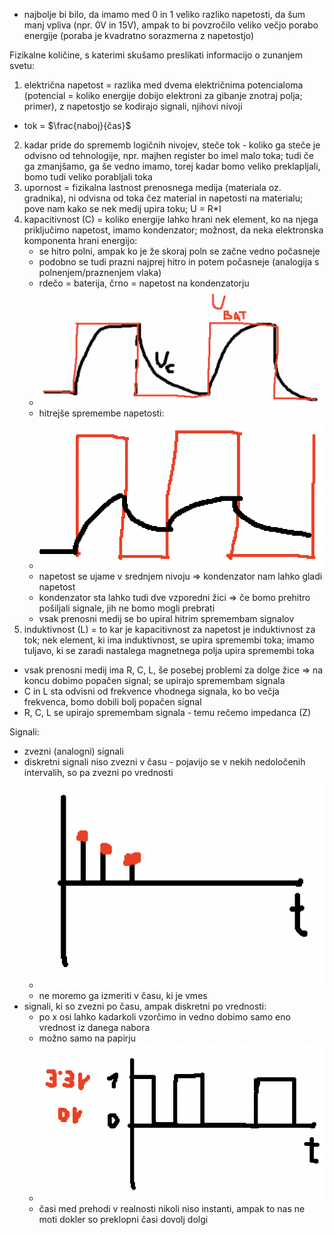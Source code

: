 - najbolje bi bilo, da imamo med 0 in 1 veliko razliko napetosti, da šum manj vpliva (npr. 0V in 15V), ampak to bi povzročilo veliko večjo porabo energije (poraba je kvadratno sorazmerna z napetostjo)

Fizikalne količine, s katerimi skušamo preslikati informacijo o zunanjem svetu:
1. električna napetost = razlika med dvema električnima potencialoma (potencial = koliko energije dobijo elektroni za gibanje znotraj polja; primer), z napetostjo se kodirajo signali, njihovi nivoji
- tok = $\frac{naboj}{čas}$
2. kadar pride do sprememb logičnih nivojev, steče tok - koliko ga steče je odvisno od tehnologije, npr. majhen register bo imel malo toka; tudi če ga zmanjšamo, ga še vedno imamo, torej kadar bomo veliko preklapljali, bomo tudi veliko porabljali toka
3. upornost = fizikalna lastnost prenosnega medija (materiala oz. gradnika), ni odvisna od toka čez material in napetosti na materialu; pove nam kako se nek medij upira toku; U = R\*I
4. kapacitivnost (C) = koliko energije lahko hrani nek element, ko na njega priključimo napetost, imamo kondenzator; možnost, da neka elektronska komponenta hrani energijo:
	- se hitro polni, ampak ko je že skoraj poln se začne vedno počasneje
	- podobno se tudi prazni najprej hitro in potem počasneje (analogija s polnenjem/praznenjem vlaka)
	- rdečo = baterija, črno = napetost na kondenzatorju
	- ![300](../../Images3/Pasted%20image%2020250218173055.png)
	- hitrejše spremembe napetosti:
	- ![300](../../Images3/Pasted%20image%2020250218173228.png)
	- napetost se ujame v srednjem nivoju => kondenzator nam lahko gladi napetost
	- kondenzator sta lahko tudi dve vzporedni žici => če bomo prehitro pošiljali signale, jih ne bomo mogli prebrati
	- vsak prenosni medij se bo upiral hitrim spremembam signalov
5. induktivnost (L) = to kar je kapacitivnost za napetost je induktivnost za tok; nek element, ki ima induktivnost, se upira spremembi toka; imamo tuljavo, ki se zaradi nastalega magnetnega polja upira spremembi toka

- vsak prenosni medij ima R, C, L, še posebej problemi za dolge žice => na koncu dobimo popačen signal; se upirajo spremembam signala
- C in L sta odvisni od frekvence vhodnega signala, ko bo večja frekvenca, bomo dobili bolj popačen signal
- R, C, L se upirajo spremembam signala - temu rečemo impedanca (Z)

Signali:
- zvezni (analogni) signali
- diskretni signali niso zvezni v času - pojavijo se v nekih nedoločenih intervalih, so pa zvezni po vrednosti
	- ![200](../../Images3/Pasted%20image%2020250218175316.png)
	- ne moremo ga izmeriti v času, ki je vmes
- signali, ki so zvezni po času, ampak diskretni po vrednosti:
	- po x osi lahko kadarkoli vzorčimo in vedno dobimo samo eno vrednost iz danega nabora
	- možno samo na papirju
	- ![200](../../Images3/Pasted%20image%2020250218175628.png)
	- časi med prehodi v realnosti nikoli niso instanti, ampak to nas ne moti dokler so preklopni časi dovolj dolgi